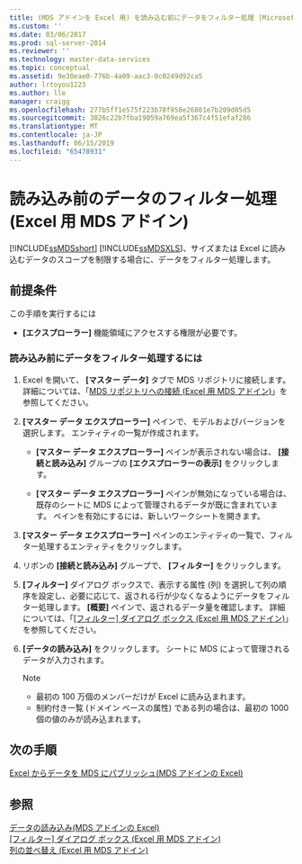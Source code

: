 ```yaml
---
title: (MDS アドインを Excel 用) を読み込む前にデータをフィルター処理 |Microsoft Docs
ms.custom: ''
ms.date: 03/06/2017
ms.prod: sql-server-2014
ms.reviewer: ''
ms.technology: master-data-services
ms.topic: conceptual
ms.assetid: 9e30eae0-776b-4a09-aac3-0c0249d92ca5
author: lrtoyou1223
ms.author: lle
manager: craigg
ms.openlocfilehash: 277b5ff1e575f223b78f958e26801e7b209d05d5
ms.sourcegitcommit: 3026c22b7fba19059a769ea5f367c4f51efaf286
ms.translationtype: MT
ms.contentlocale: ja-JP
ms.lasthandoff: 06/15/2019
ms.locfileid: "65478931"
---
```

# <a name="filter-data-before-loading-mds-add-in-for-excel"></a>読み込み前のデータのフィルター処理 (Excel 用 MDS アドイン)
  [!INCLUDE[ssMDSshort](../../includes/ssmdsshort-md.md)] [!INCLUDE[ssMDSXLS](../../includes/ssmdsxls-md.md)]、サイズまたは Excel に読み込むデータのスコープを制限する場合に、データをフィルター処理します。  
  
## <a name="prerequisites"></a>前提条件  
 この手順を実行するには  
  
-   **[エクスプローラー]** 機能領域にアクセスする権限が必要です。  
  
### <a name="to-filter-data-before-loading"></a>読み込み前にデータをフィルター処理するには  
  
1.  Excel を開いて、 **[マスター データ]** タブで MDS リポジトリに接続します。 詳細については、「[MDS リポジトリへの接続 (Excel 用 MDS アドイン)](connect-to-an-mds-repository-mds-add-in-for-excel.md)」を参照してください。  
  
2.  **[マスター データ エクスプローラー]** ペインで、モデルおよびバージョンを選択します。 エンティティの一覧が作成されます。  
  
    -   **[マスター データ エクスプローラー]** ペインが表示されない場合は、 **[接続と読み込み]** グループの **[エクスプローラーの表示]** をクリックします。  
  
    -   **[マスター データ エクスプローラー]** ペインが無効になっている場合は、既存のシートに MDS によって管理されるデータが既に含まれています。 ペインを有効にするには、新しいワークシートを開きます。  
  
3.  **[マスター データ エクスプローラー]** ペインのエンティティの一覧で、フィルター処理するエンティティをクリックします。  
  
4.  リボンの **[接続と読み込み]** グループで、 **[フィルター]** をクリックします。  
  
5.  **[フィルター]** ダイアログ ボックスで、表示する属性 (列) を選択して列の順序を設定し、必要に応じて、返される行が少なくなるようにデータをフィルター処理します。 **[概要]** ペインで、返されるデータ量を確認します。 詳細については、「[[フィルター] ダイアログ ボックス (Excel 用 MDS アドイン)](filter-dialog-box-mds-add-in-for-excel.md)」を参照してください。  
  
6.  **[データの読み込み]** をクリックします。 シートに MDS によって管理されるデータが入力されます。  
  
    > [!NOTE]  
    >  -   最初の 100 万個のメンバーだけが Excel に読み込まれます。  
    > -   制約付き一覧 (ドメイン ベースの属性) である列の場合は、最初の 1000 個の値のみが読み込まれます。  
  
## <a name="next-steps"></a>次の手順  
 [Excel からデータを MDS にパブリッシュ&#40;MDS アドインの Excel&#41;](import-data-from-excel-to-master-data-services-mds-add-in-for-excel.md)  
  
## <a name="see-also"></a>参照  
 [データの読み込み&#40;MDS アドインの Excel&#41;](overview-exporting-data-to-excel-mds-add-in-for-excel.md)   
 [[フィルター] ダイアログ ボックス (Excel 用 MDS アドイン)](filter-dialog-box-mds-add-in-for-excel.md)   
 [列の並べ替え (Excel 用 MDS アドイン)](reorder-columns-mds-add-in-for-excel.md)  
  
  
